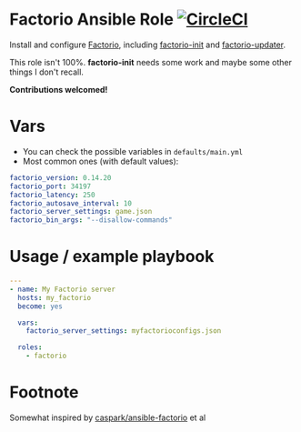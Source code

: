 Factorio Ansible Role
[![CircleCI](https://circleci.com/gh/mwconceicao/ansible-role-factorio/tree/master.svg?style=svg)](https://circleci.com/gh/mwconceicao/ansible-role-factorio/tree/master)
=====================

Install and configure [Factorio](https://www.factorio.com/), including [factorio-init](https://github.com/Bisa/factorio-init) and [factorio-updater](https://github.com/narc0tiq/factorio-updater).

This role isn't 100%. **factorio-init** needs some work and maybe some other things I don't recall.

**Contributions welcomed!**

# Vars

* You can check the possible variables in `defaults/main.yml`
* Most common ones (with default values):
```yaml
factorio_version: 0.14.20
factorio_port: 34197
factorio_latency: 250
factorio_autosave_interval: 10
factorio_server_settings: game.json
factorio_bin_args: "--disallow-commands"
```

# Usage / example playbook

```yaml
---
- name: My Factorio server
  hosts: my_factorio
  become: yes

  vars:
    factorio_server_settings: myfactorioconfigs.json

  roles:
    - factorio
```

# Footnote

Somewhat inspired by [caspark/ansible-factorio](https://github.com/caspark/ansible-factorio) et al
